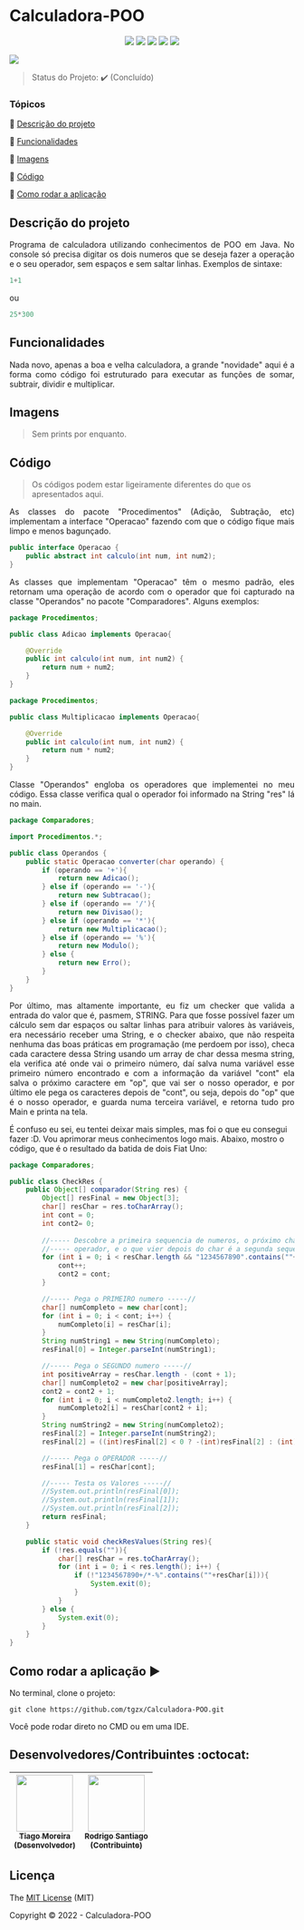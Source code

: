 <h1>Calculadora-POO</h1> 

<p align="center">
  <img src="http://img.shields.io/static/v1?label=Java&message=1.8.0_291&color=orange&style=for-the-badge&logo=java"/>
  <img src="http://img.shields.io/static/v1?label=ANSI&message=A%20little%20bitter&color=blue&style=for-the-badge&logo=ANSI"/>
  <img src="http://img.shields.io/static/v1?label=TESTES&message=%3E100&color=GREEN&style=for-the-badge"/>
  <img src="http://img.shields.io/static/v1?label=STATUS&message=CONCLUIDO&color=GREEN&style=for-the-badge"/>
  <img src="http://img.shields.io/static/v1?label=License&message=MIT&color=green&style=for-the-badge"/>
</p>

<a href="https://hits.seeyoufarm.com"><img src="https://hits.seeyoufarm.com/api/count/incr/badge.svg?url=https%3A%2F%2Fgithub.com%2Ftgzx%2FCalculadora-POO&count_bg=%232B1A82&title_bg=%235C66AE&icon=github.svg&icon_color=%23E1E1E1&title=Views&edge_flat=false"/></a>

> Status do Projeto: :heavy_check_mark: (Concluído)

### Tópicos 

:small_blue_diamond: [Descrição do projeto](#descrição-do-projeto)

:small_blue_diamond: [Funcionalidades](#funcionalidades)

:small_blue_diamond: [Imagens](#imagens)

:small_blue_diamond: [Código](#código)

:small_blue_diamond: [Como rodar a aplicação](#como-rodar-a-aplicação-arrow_forward)


## Descrição do projeto 

<p align="justify">
  Programa de calculadora utilizando conhecimentos de POO em Java. No console só precisa digitar os dois numeros que se deseja fazer a operação e o seu operador, sem espaços e sem saltar linhas. Exemplos de sintaxe: 
</p>

~~~java
1+1
~~~
ou
~~~java
25*300
~~~

## Funcionalidades
<p align="justify">
  Nada novo, apenas a boa e velha calculadora, a grande "novidade" aqui é a forma como código foi estruturado para executar as funções de somar, subtrair, dividir e multiplicar.
</p>

## Imagens

> Sem prints por enquanto.

## Código
> Os códigos podem estar ligeiramente diferentes do que os apresentados aqui.
<p align="justify">
  As classes do pacote "Procedimentos" (Adição, Subtração, etc) implementam a interface "Operacao" fazendo com que o código fique mais limpo e menos bagunçado.
  </p>
  
~~~java
public interface Operacao {
    public abstract int calculo(int num, int num2);
}
~~~

<p align="justify">
  As classes que implementam "Operacao" têm o mesmo padrão, eles retornam uma operação de acordo com o operador que foi capturado na classe "Operandos" no pacote "Comparadores". Alguns exemplos:
  </p>
  
~~~java
package Procedimentos;

public class Adicao implements Operacao{

    @Override
    public int calculo(int num, int num2) {
        return num + num2;
    }
}
~~~

~~~java
package Procedimentos;

public class Multiplicacao implements Operacao{

    @Override
    public int calculo(int num, int num2) {
        return num * num2;
    }
}
~~~

<p align="justify">
  Classe "Operandos" engloba os operadores que implementei no meu código. Essa classe verifica qual o operador foi informado na String "res" lá no main.
  </p>
  
~~~java
package Comparadores;

import Procedimentos.*;

public class Operandos {
    public static Operacao converter(char operando) {
        if (operando == '+'){
            return new Adicao();
        } else if (operando == '-'){
            return new Subtracao();
        } else if (operando == '/'){
            return new Divisao();
        } else if (operando == '*'){
            return new Multiplicacao();
        } else if (operando == '%'){
            return new Modulo();
        } else {
            return new Erro();
        }
    }
}
~~~

<p align="justify">
  Por último, mas altamente importante, eu fiz um checker que valida a entrada do valor que é, pasmem, STRING. Para que fosse possível fazer um cálculo sem dar espaços ou saltar linhas para atribuir valores às variáveis, era necessário receber uma String, e o checker abaixo, que não respeita nenhuma das boas práticas em programação (me perdoem por isso), checa cada caractere dessa String usando um array de char dessa mesma string, ela verifica até onde vai o primeiro número, daí salva numa variável esse primeiro número encontrado e com a informação da variável "cont" ela salva o próximo caractere em "op", que vai ser o nosso operador, e por último ele pega os caracteres depois de "cont", ou seja, depois do "op" que é o nosso operador, e guarda numa terceira variável, e retorna tudo pro Main e printa na tela. 
  
  É confuso eu sei, eu tentei deixar mais simples, mas foi o que eu consegui fazer :D. Vou aprimorar meus conhecimentos logo mais. Abaixo, mostro o código, que é o resultado da batida de dois Fiat Uno:
  </p>
  
~~~java
package Comparadores;

public class CheckRes {
    public Object[] comparador(String res) {
        Object[] resFinal = new Object[3];
        char[] resChar = res.toCharArray();
        int cont = 0;
        int cont2= 0;
        
        //----- Descobre a primeira sequencia de numeros, o próximo char vai ser o nosso -----//
        //----- operador, e o que vier depois do char é a segunda sequencia de numeros.  -----//
        for (int i = 0; i < resChar.length && "1234567890".contains(""+resChar[i]); i++) {
            cont++;
            cont2 = cont;
        }

        //----- Pega o PRIMEIRO numero -----//
        char[] numCompleto = new char[cont];
        for (int i = 0; i < cont; i++) {
            numCompleto[i] = resChar[i];
        }
        String numString1 = new String(numCompleto);
        resFinal[0] = Integer.parseInt(numString1);

        //----- Pega o SEGUNDO numero -----//
        int positiveArray = resChar.length - (cont + 1);
        char[] numCompleto2 = new char[positiveArray];
        cont2 = cont2 + 1;
        for (int i = 0; i < numCompleto2.length; i++) {
            numCompleto2[i] = resChar[cont2 + i];
        }
        String numString2 = new String(numCompleto2);
        resFinal[2] = Integer.parseInt(numString2);
        resFinal[2] = ((int)resFinal[2] < 0 ? -(int)resFinal[2] : (int)resFinal[2]);

        //----- Pega o OPERADOR -----//
        resFinal[1] = resChar[cont];

        //----- Testa os Valores -----//
        //System.out.println(resFinal[0]);
        //System.out.println(resFinal[1]);
        //System.out.println(resFinal[2]);
        return resFinal;
    }

    public static void checkResValues(String res){
        if (!res.equals("")){
            char[] resChar = res.toCharArray();
            for (int i = 0; i < res.length(); i++) {
                if (!"1234567890+/*-%".contains(""+resChar[i])){
                    System.exit(0);
                }
            }
        } else {
            System.exit(0);
        }
    }
}
~~~
  
## Como rodar a aplicação :arrow_forward:

No terminal, clone o projeto: 

~~~
git clone https://github.com/tgzx/Calculadora-POO.git
~~~

Você pode rodar direto no CMD ou em uma IDE.

## Desenvolvedores/Contribuintes :octocat:

| [<img src="https://avatars.githubusercontent.com/u/82123497?v=4" width=100><br><sub>Tiago Moreira<br>(Desenvolvedor)</sub>](https://github.com/tgzx) | [<img src="https://avatars.githubusercontent.com/u/11353496?v=4" width=100><br><sub>Rodrigo Santiago<br>(Contribuinte)</sub>](https://github.com/RodrigoSantiago) |
| :---: | :---: 

## Licença 

The [MIT License]() (MIT)

Copyright :copyright: 2022 - Calculadora-POO

